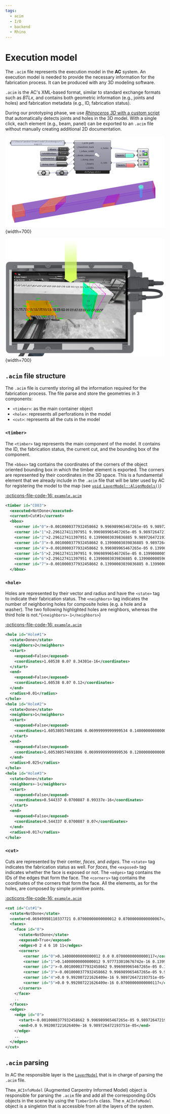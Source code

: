 ```yaml
---
tags:
  - acim
  - I/O
  - backend
  - Rhino
---
```


# Execution model

The `.acim` file represents the execution model in the **AC** system. An execution model is needed to provide the necessary information for the fabrication process. It can be produced with any 3D modeling software.

`.acim` is the AC's XML-based format, similar to standard exchange formats such as *BTLx*, and contains both geometric information (e.g., joints and holes) and fabrication metadata (e.g., ID, fabrication status).

During our prototyping phase, we use [*Rhinoceros 3D* with a custom script](https://github.com/ibois-epfl/augmented-carpentry/blob/main/py/components/acimexporter/code.py) that automatically detects joints and holes in the 3D model. With a single click, each element (e.g., beam, panel) can be exported to an `.acim` file without manually creating additional 2D documentation.

![acim export image ><](../../assets/images/developer_guide/only_acim_exporter.png){width=700} 

![acim export image ><](../../assets/images/developer_guide/locked_model.png){width=700}



## `.acim` file structure

The `.acim` file is currently storing all the information required for the fabrication process. The file parse and store the geometries in 3 components:

* `<timber>`: as the main container object
* `<hole>`: represents all perforations in the model
* `<cut>`: represents all the cuts in the model

### `<timber>`

The `<timber>` tag represents the main component of the model. It contains the ID, the fabrication status, the current cut, and the bounding box of the component.

The `<bbox>` tag contains the coordinates of the corners of the object oriented bounding box in which the timber element is exported. The corners are represented by their coordinates in the 3D space. This is a fundamental element that we already include in the `.acim` file that will be later used by AC for registering the model to the map (see [`void LayerModel::AlignModels()`](https://github.com/ibois-epfl/augmented-carpentry/blob/ecc39246c4996833e271c96de244561f85d6dc81/src/AIAC/LayerModel.cpp#L121-L179))

[:octicons-file-code-16: `example.acim`](../../assets/example_files/C003.acim)
```xml
<timber id="C003">
  <executed>NotDone</executed>
  <current>Cut#1</current>
  <bbox>
    <corner id="0">-0.0010000377932458662 9.996989965467265e-05 9.989726472193752e-05</corner>
    <corner id="1">2.296127411397951 9.996989965467265e-05 9.989726472193752e-05</corner>
    <corner id="2">2.296127411397951 0.13990003039836885 9.989726472193752e-05</corner>
    <corner id="3">-0.0010000377932458662 0.13990003039836885 9.989726472193752e-05</corner>
    <corner id="4">-0.0010000377932458662 9.996989965467265e-05 0.13990000059604646</corner>
    <corner id="5">2.296127411397951 9.996989965467265e-05 0.13990000059604646</corner>
    <corner id="6">2.296127411397951 0.13990003039836885 0.13990000059604646</corner>
    <corner id="7">-0.0010000377932458662 0.13990003039836885 0.13990000059604646</corner>
  </bbox>
```


### `<hole>`

Holes are represented by their vector and radius and have the `<state>` tag to indicate their fabrication status. The `<neighbors>` tag indicates the number of neighboring holes for composite holes (e.g. a hole and a washer). The two following highlighted holes are neighbors, whereas the third hole is not.^(`<neighbors>-1</neighbors>`)

[:octicons-file-code-16: `example.acim`](../../assets/example_files/C003.acim)
```xml hl_lines="1 14"
<hole id="Hole#1">
  <state>Done</state>
  <neighbors>2</neighbors>
  <start>
    <exposed>False</exposed>
    <coordinates>1.60538 0.07 8.34301e-16</coordinates>
  </start>
  <end>
    <exposed>False</exposed>
    <coordinates>1.60538 0.07 0.12</coordinates>
  </end>
  <radius>0.01</radius>
</hole>
<hole id="Hole#2">
  <state>Done</state>
  <neighbors>1</neighbors>
  <start>
    <exposed>False</exposed>
    <coordinates>1.605380574691806 0.06999999999999534 0.14000000000000057</coordinates>
  </start>
  <end>
    <exposed>False</exposed>
    <coordinates>1.605380574691806 0.06999999999999536 0.1200000000000006</coordinates>
  </end>
  <radius>0.025</radius>
</hole>
<hole id="Hole#3">
  <state>Done</state>
  <neighbors>-1</neighbors>
  <start>
    <exposed>False</exposed>
    <coordinates>0.544337 0.0700887 8.99337e-16</coordinates>
  </start>
  <end>
    <exposed>False</exposed>
    <coordinates>0.544337 0.0700887 0.07</coordinates>
  </end>
  <radius>0.017</radius>
</hole>
```

### `<cut>`

Cuts are represented by their center, *faces*, and *edges*. The `<state>` tag indicates the fabrication status as well. For *faces*, the `<exposed>` tag indicates whether the face is exposed or not. The `<edges>` tag contains the IDs of the edges that form the face. The `<corners>` tag contains the coordinates of the corners that form the face. All the elements, as for the holes, are composed by simple primitive points.

[:octicons-file-code-16: `example.acim`](../../assets/example_files/C003.acim)
```xml linenums="1"
<cut id="Cut#1">
  <state>NotDone</state>
  <center>0.06949998110337721 0.07000000000000012 0.07000000000000067</center>
  <faces>
    <face id="0">
      <state>NotDone</state>
      <exposed>True</exposed>
      <edges>0 2 4 6 10 11</edges>
      <corners>
        <corner id="0">0.14000000000000012 0.0 0.07000000000000117</corner>
        <corner id="1">0.14000000000000012 9.977733010676742e-16 0.13990000059604646</corner>
        <corner id="2">-0.0010000377932458662 9.996989965467265e-05 0.13990000059604646</corner>
        <corner id="3">-0.0010000377932458662 9.996989965467265e-05 9.989726472193752e-05</corner>
        <corner id="4">0.0 9.992007221626409e-16 9.989726472193751e-05</corner>
        <corner id="5">0.0 9.992007221626409e-16 0.07000000000000117</corner>
      </corners>
    </face>
    ..
  </faces>
  <edges>
    <edge id="0">
      <start>-0.0010000377932458662 9.996989965467265e-05 9.989726472193752e-05</start>
      <end>0.0 9.992007221626409e-16 9.989726472193751e-05</end>
    </edge>
    ..
  </edges>
</cut>
```

## `.acim` parsing

In AC the responsible layer is the [`LayerModel`](https://github.com/ibois-epfl/augmented-carpentry/blob/main/src/AIAC/LayerModel.h) that is in charge of parsing the `.acim` file.

The`m_ACInfoModel` (Augmented Carpentry Informed Model) object is responsible for parsing the `.acim` file and add all the corresponding *GO*s objects in the scene by using the `TimberInfo` class. The `m_ACInfoModel` object is a singleton that is accessible from all the layers of the system.